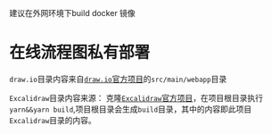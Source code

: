 
建议在外网环境下build docker 镜像
# 在线流程图私有部署

`draw.io`目录内容来自[`draw.io`官方项目](https://github.com/jgraph/drawio)的`src/main/webapp`目录


`Excalidraw`目录内容来源：
克隆[`Excalidraw`官方项目](https://github.com/excalidraw/excalidraw)，在项目根目录执行`yarn&&yarn build`,项目根目录会生成`build`目录，其中的内容即此项目`Excalidraw`目录的内容。
